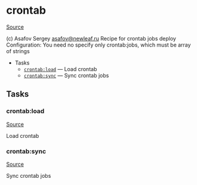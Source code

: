<!-- DO NOT EDIT THIS FILE! -->
<!-- Instead edit contrib/crontab.php -->
<!-- Then run bin/docgen -->

# crontab

[Source](contrib/crontab.php)

(c) Asafov Sergey <asafov@newleaf.ru>
Recipe for crontab jobs deploy
Configuration:
    You need no specify only crontab:jobs, which must be array of strings


* Tasks
  * [`crontab:load`](#crontab:load) — Load crontab
  * [`crontab:sync`](#crontab:sync) — Sync crontab jobs


## Tasks
### crontab:load
[Source](contrib/crontab.php#L15)

Load crontab



### crontab:sync
[Source](contrib/crontab.php#L40)

Sync crontab jobs



